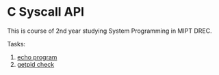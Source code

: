 # C Syscall API

This is course of 2nd year studying System Programming in MIPT DREC.

Tasks:

1. [echo program](/1_echo.cpp)
2. [getpid check](/1_getpid.cpp)

